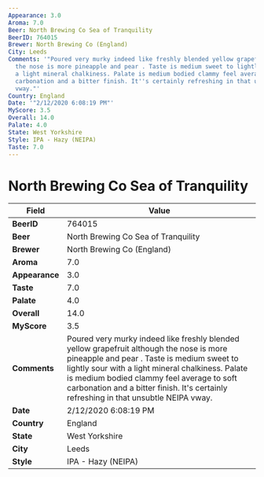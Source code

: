 ```yaml
---
Appearance: 3.0
Aroma: 7.0
Beer: North Brewing Co Sea of Tranquility
BeerID: 764015
Brewer: North Brewing Co (England)
City: Leeds
Comments: '"Poured very murky indeed like freshly blended yellow grapefruit although
  the nose is more pineapple and pear . Taste is medium sweet to lightly sour with
  a light mineral chalkiness. Palate is medium bodied clammy feel average to soft
  carbonation and a bitter finish. It''s certainly refreshing in that unsubtle NEIPA
  vway."'
Country: England
Date: '"2/12/2020 6:08:19 PM"'
MyScore: 3.5
Overall: 14.0
Palate: 4.0
State: West Yorkshire
Style: IPA - Hazy (NEIPA)
Taste: 7.0
---
```


# North Brewing Co Sea of Tranquility

| Field         | Value |
|---------------|-------|
| **BeerID** | 764015 |
| **Beer** | North Brewing Co Sea of Tranquility |
| **Brewer** | North Brewing Co (England) |
| **Aroma** | 7.0 |
| **Appearance** | 3.0 |
| **Taste** | 7.0 |
| **Palate** | 4.0 |
| **Overall** | 14.0 |
| **MyScore** | 3.5 |
| **Comments** | Poured very murky indeed like freshly blended yellow grapefruit although the nose is more pineapple and pear . Taste is medium sweet to lightly sour with a light mineral chalkiness. Palate is medium bodied clammy feel average to soft carbonation and a bitter finish. It's certainly refreshing in that unsubtle NEIPA vway. |
| **Date** | 2/12/2020 6:08:19 PM |
| **Country** | England |
| **State** | West Yorkshire |
| **City** | Leeds |
| **Style** | IPA - Hazy (NEIPA) |
